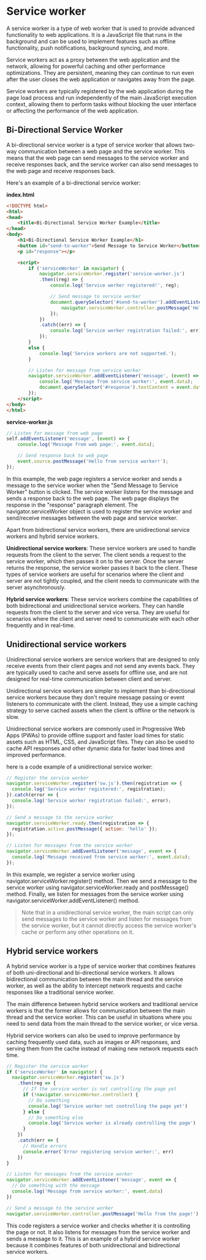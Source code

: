 Service worker
===

A service worker is a type of web worker that is used to provide advanced functionality to web applications. It is a JavaScript file that runs in the background and can be used to implement features such as offline functionality, push notifications, background syncing, and more.

Service workers act as a proxy between the web application and the network, allowing for powerful caching and other performance optimizations. They are persistent, meaning they can continue to run even after the user closes the web application or navigates away from the page.

Service workers are typically registered by the web application during the page load process and run independently of the main JavaScript execution context, allowing them to perform tasks without blocking the user interface or affecting the performance of the web application.

## Bi-Directional Service Worker

A bi-directional service worker is a type of service worker that allows two-way communication between a web page and the service worker. This means that the web page can send messages to the service worker and receive responses back, and the service worker can also send messages to the web page and receive responses back.

Here's an example of a bi-directional service worker:

**index.html**
```html
<!DOCTYPE html>
<html>
<head>
	<title>Bi-Directional Service Worker Example</title>
</head>
<body>
	<h1>Bi-Directional Service Worker Example</h1>
	<button id="send-to-worker">Send Message to Service Worker</button>
	<p id="response"></p>

	<script>
		if ('serviceWorker' in navigator) {
			navigator.serviceWorker.register('service-worker.js')
			.then((reg) => {
				console.log('Service worker registered!', reg);

				// Send message to service worker
				document.querySelector('#send-to-worker').addEventListener('click', () => {
					navigator.serviceWorker.controller.postMessage('Hello from web page!');
				});
			})
			.catch((err) => {
				console.log('Service worker registration failed:', err);
			});
		}
		else {
			console.log('Service workers are not supported.');
		}

		// Listen for message from service worker
		navigator.serviceWorker.addEventListener('message', (event) => {
			console.log('Message from service worker:', event.data);
			document.querySelector('#response').textContent = event.data;
		});
	</script>
</body>
</html>

```
**service-worker.js**

```js
// Listen for message from web page
self.addEventListener('message', (event) => {
	console.log('Message from web page:', event.data);

	// Send response back to web page
	event.source.postMessage('Hello from service worker!');
});


```
In this example, the web page registers a service worker and sends a message to the service worker when the "Send Message to Service Worker" button is clicked. The service worker listens for the message and sends a response back to the web page. The web page displays the response in the "response" paragraph element. The navigator.serviceWorker object is used to register the service worker and send/receive messages between the web page and service worker.


Apart from bidirectional service workers, there are unidirectional service workers and hybrid service workers.

**Unidirectional service workers**: These service workers are used to handle requests from the client to the server. The client sends a request to the service worker, which then passes it on to the server. Once the server returns the response, the service worker passes it back to the client. These types of service workers are useful for scenarios where the client and server are not tightly coupled, and the client needs to communicate with the server asynchronously.

**Hybrid service workers**: These service workers combine the capabilities of both bidirectional and unidirectional service workers. They can handle requests from the client to the server and vice versa. They are useful for scenarios where the client and server need to communicate with each other frequently and in real-time.


## Unidirectional service workers 
Unidirectional service workers are service workers that are designed to only receive events from their client pages and not send any events back. They are typically used to cache and serve assets for offline use, and are not designed for real-time communication between client and server.

Unidirectional service workers are simpler to implement than bi-directional service workers because they don't require message passing or event listeners to communicate with the client. Instead, they use a simple caching strategy to serve cached assets when the client is offline or the network is slow.

Unidirectional service workers are commonly used in Progressive Web Apps (PWAs) to provide offline support and faster load times for static assets such as HTML, CSS, and JavaScript files. They can also be used to cache API responses and other dynamic data for faster load times and improved performance.

here is a code example of a unidirectional service worker:
```js
// Register the service worker
navigator.serviceWorker.register('sw.js').then(registration => {
  console.log('Service worker registered:', registration);
}).catch(error => {
  console.log('Service worker registration failed:', error);
});

// Send a message to the service worker
navigator.serviceWorker.ready.then(registration => {
  registration.active.postMessage({ action: 'hello' });
});

// Listen for messages from the service worker
navigator.serviceWorker.addEventListener('message', event => {
  console.log('Message received from service worker:', event.data);
});


```
In this example, we register a service worker using navigator.serviceWorker.register() method. Then we send a message to the service worker using navigator.serviceWorker.ready and postMessage() method. Finally, we listen for messages from the service worker using navigator.serviceWorker.addEventListener() method.

> Note that in a unidirectional service worker, the main script can only send messages to the service worker and listen for messages from the service worker, but it cannot directly access the service worker's cache or perform any other operations on it.



## Hybrid service workers

A hybrid service worker is a type of service worker that combines features of both uni-directional and bi-directional service workers. It allows bidirectional communication between the main thread and the service worker, as well as the ability to intercept network requests and cache responses like a traditional service worker.

The main difference between hybrid service workers and traditional service workers is that the former allows for communication between the main thread and the service worker. This can be useful in situations where you need to send data from the main thread to the service worker, or vice versa.

Hybrid service workers can also be used to improve performance by caching frequently used data, such as images or API responses, and serving them from the cache instead of making new network requests each time.



```js
// Register the service worker
if ('serviceWorker' in navigator) {
  navigator.serviceWorker.register('sw.js')
    .then(reg => {
      // If the service worker is not controlling the page yet
      if (!navigator.serviceWorker.controller) {
        // Do something
        console.log('Service worker not controlling the page yet')
      } else {
        // Do something else
        console.log('Service worker is already controlling the page')
      }
    })
    .catch(err => {
      // Handle errors
      console.error('Error registering service worker:', err)
    })
}

// Listen for messages from the service worker
navigator.serviceWorker.addEventListener('message', event => {
  // Do something with the message
  console.log('Message from service worker:', event.data)
})

// Send a message to the service worker
navigator.serviceWorker.controller.postMessage('Hello from the page!')

```
This code registers a service worker and checks whether it is controlling the page or not. It also listens for messages from the service worker and sends a message to it. This is an example of a hybrid service worker because it combines features of both unidirectional and bidirectional service workers.

